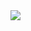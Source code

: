 <img src="https://img.shields.io/badge/k8s-326CE5.svg?style=for-the-badge&logo=Kubernetes&logoColor=white">